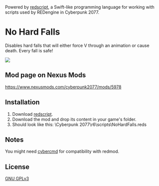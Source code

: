 Powered by [redscript](https://github.com/jac3km4/redscript), a Swift-like programming language for working with scripts used by REDengine in Cyberpunk 2077.

# No Hard Falls

Disables hard falls that will either force V through an animation or cause death. Every fall is safe!

![](https://staticdelivery.nexusmods.com/mods/3333/images/5978/5978-1666116715-421763718.jpeg) 

## Mod page on Nexus Mods

https://www.nexusmods.com/cyberpunk2077/mods/5978

## Installation

1. Download [redscript](https://www.nexusmods.com/cyberpunk2077/mods/1511).
2. Download the mod and drop its content in your game's folder. 
3. Should look like this: \Cyberpunk 2077\r6\scripts\NoHardFalls.reds

## Notes

You might need [cybercmd](https://www.nexusmods.com/cyberpunk2077/mods/5176) for compatibility with redmod.

## License

[GNU GPLv3](https://choosealicense.com/licenses/gpl-3.0/)